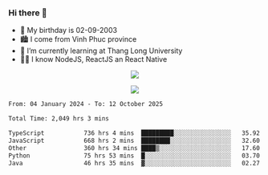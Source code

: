 ### Hi there 👋
- 🎂 My birthday is 02-09-2003
- 🏙️ I come from Vinh Phuc province
- 🌱 I’m currently learning at Thang Long University
- 🧑‍💻 I know NodeJS, ReactJS an React Native
<p align="center"><img src="https://github-readme-stats.vercel.app/api?username=tmquang0209&show_icons=true&theme=gradient"></p>
<p align="center"><img src="https://github-readme-stats.vercel.app/api/top-langs/?username=tmquang0209&hide=scss,css&langs_count=10"></p>
<!--START_SECTION:waka-->

```txt
From: 04 January 2024 - To: 12 October 2025

Total Time: 2,049 hrs 3 mins

TypeScript           736 hrs 4 mins  █████████░░░░░░░░░░░░░░░░   35.92 %
JavaScript           668 hrs 2 mins  ████████░░░░░░░░░░░░░░░░░   32.60 %
Other                360 hrs 34 mins ████▒░░░░░░░░░░░░░░░░░░░░   17.60 %
Python               75 hrs 53 mins  █░░░░░░░░░░░░░░░░░░░░░░░░   03.70 %
Java                 46 hrs 35 mins  ▓░░░░░░░░░░░░░░░░░░░░░░░░   02.27 %
```

<!--END_SECTION:waka-->

